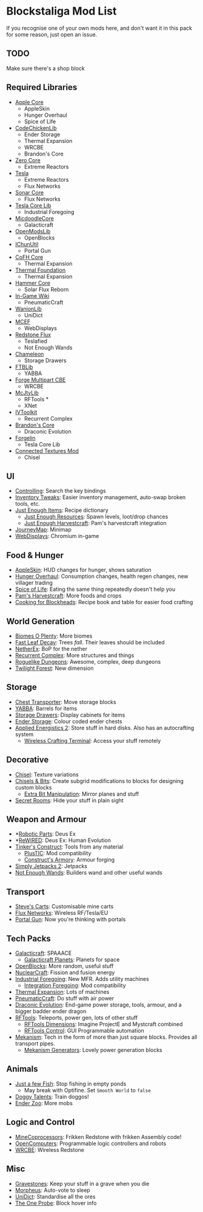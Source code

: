 # Blockstaliga Mod List

If you recognise one of your own mods here, and don't want it
in this pack for some reason, just open an issue.

## TODO

Make sure there's a shop block

## Required Libraries

- [Apple Core](https://minecraft.curseforge.com/projects/applecore)
	- AppleSkin
	- Hunger Overhaul
	- Spice of Life
- [CodeChickenLib](https://minecraft.curseforge.com/projects/codechicken-lib-1-8)
	- Ender Storage
	- Thermal Expansion
	- WRCBE
	- Brandon's Core
- [Zero Core](https://minecraft.curseforge.com/projects/zerocore)
	- Extreme Reactors
- [Tesla](https://minecraft.curseforge.com/projects/tesla)
	- Extreme Reactors
	- Flux Networks
- [Sonar Core](https://minecraft.curseforge.com/projects/sonar-core)
	- Flux Networks
- [Tesla Core Lib](https://minecraft.curseforge.com/projects/tesla-core-lib)
	- Industrial Foregoing
- [MicdoodleCore](https://micdoodle8.com/mods/galacticraft)
	- Galacticraft
- [OpenModsLib](https://minecraft.curseforge.com/projects/openmodslib)
	- OpenBlocks
- [IChunUtil](https://minecraft.curseforge.com/projects/ichunutil)
	- Portal Gun
- [CoFH Core](https://minecraft.curseforge.com/projects/cofhcore)
	- Thermal Expansion
- [Thermal Foundation](https://minecraft.curseforge.com/projects/thermal-foundation)
	- Thermal Expansion
- [Hammer Core](https://minecraft.curseforge.com/projects/hammer-core)
	- Solar Flux Reborn
- [In-Game Wiki](https://minecraft.curseforge.com/projects/in-game-wiki-mod)
	- PneumaticCraft
- [WanionLib](https://minecraft.curseforge.com/projects/wanionlib)
	- UniDict
- [MCEF](https://montoyo.net/wd3/?modid=mcef)
	- WebDisplays
- [Redstone Flux](https://minecraft.curseforge.com/projects/redstone-flux)
	- Teslafied
	- Not Enough Wands
- [Chameleon](https://minecraft.curseforge.com/projects/chameleon)
	- Storage Drawers
- [FTBLib](https://minecraft.curseforge.com/projects/ftblib)
	- YABBA
- [Forge Multipart CBE](https://minecraft.curseforge.com/projects/forge-multipart-cbe)
	- WRCBE
- [McJtyLib](https://minecraft.curseforge.com/projects/mcjtylib)
	- RFTools *
	- XNet
- [IVToolkit](https://minecraft.curseforge.com/projects/ivtoolkit)
	- Recurrent Complex
- [Brandon's Core](https://minecraft.curseforge.com/projects/brandons-core)
	- Draconic Evolution
- [Forgelin](https://minecraft.curseforge.com/projects/shadowfacts-forgelin)
	- Tesla Core Lib
- [Connected Textures Mod](https://minecraft.curseforge.com/projects/ctm)
	- Chisel

## UI

- [Controlling](https://minecraft.curseforge.com/projects/controlling): Search the key bindings
- [Inventory Tweaks](https://minecraft.curseforge.com/projects/inventory-tweaks): Easier inventory management, auto-swap broken tools, etc.
- [Just Enough Items](https://minecraft.curseforge.com/projects/jei): Recipe dictionary
	- [Just Enough Resources](https://minecraft.curseforge.com/projects/just-enough-resources-jer): Spawn levels, loot/drop chances
	- [Just Enough Harvestcraft](https://minecraft.curseforge.com/projects/just-enough-harvestcraft): Pam's harvestcraft integration
- [JourneyMap](https://minecraft.curseforge.com/projects/journeymap): Minimap
- [WebDisplays](https://montoyo.net/wd3/?modid=webdisplays): Chromium in-game

## Food & Hunger

- [AppleSkin](https://minecraft.curseforge.com/projects/appleskin): HUD changes for hunger, shows saturation
- [Hunger Overhaul](https://minecraft.curseforge.com/projects/hunger-overhaul): Consumption changes, health regen changes, new villager trading
- [Spice of Life](https://minecraft.curseforge.com/projects/the-spice-of-life): Eating the same thing repeatedly doesn't help you
- [Pam's Harvestcraft](https://minecraft.curseforge.com/projects/pams-harvestcraft): More foods and crops
- [Cooking for Blockheads](https://minecraft.curseforge.com/projects/cooking-for-blockheads): Recipe book and table for easier food crafting

## World Generation

- [Biomes O Plenty](https://minecraft.curseforge.com/projects/biomes-o-plenty): More biomes
- [Fast Leaf Decay](https://minecraft.curseforge.com/projects/fast-leaf-decay): Trees _fall_. Their leaves should be included
- [NetherEx](https://minecraft.curseforge.com/projects/netherex): BoP for the nether
- [Recurrent Complex](https://minecraft.curseforge.com/projects/recurrent-complex): More structures and things
- [Roguelike Dungeons](https://minecraft.curseforge.com/projects/roguelike-dungeons): Awesome, complex, deep dungeons
- [Twilight Forest](https://minecraft.curseforge.com/projects/the-twilight-forest): New dimension

## Storage

- [Chest Transporter](https://minecraft.curseforge.com/projects/chest-transporter): Move storage blocks
- [YABBA](https://minecraft.curseforge.com/projects/yabba): Barrels for items
- [Storage Drawers](https://minecraft.curseforge.com/projects/storage-drawers): Display cabinets for items
- [Ender Storage](https://minecraft.curseforge.com/projects/ender-storage-1-8): Colour coded ender chests
- [Applied Energistics 2](https://minecraft.curseforge.com/projects/applied-energistics-2): Store stuff in hard disks. Also has an autocrafting system
	- [Wireless Crafting Terminal](https://minecraft.curseforge.com/projects/wireless-crafting-terminal): Access your stuff remotely

## Decorative

- [Chisel](https://minecraft.curseforge.com/projects/chisel): Texture variations
- [Chisels & Bits](https://minecraft.curseforge.com/projects/chisels-bits): Create subgrid modifications to blocks for designing custom blocks
	- [Extra Bit Manipulation](https://minecraft.curseforge.com/projects/extra-bit-manipulation): Mirror planes and stuff
- [Secret Rooms](https://minecraft.curseforge.com/projects/secretroomsmod): Hide your stuff in plain sight

## Weapon and Armour

- *[Robotic Parts](https://minecraft.curseforge.com/projects/roboticparts): Deus Ex
- *[ReWIRED](https://minecraft.curseforge.com/projects/rewired): Deus Ex: Human Evolution
- [Tinker's Construct](https://minecraft.curseforge.com/projects/tinkers-construct): Tools from any material
	- [PlusTIC](https://minecraft.curseforge.com/projects/plustic): Mod compatibility
	- [Construct's Armory](https://minecraft.curseforge.com/projects/constructs-armory): Armour forging
- [Simply Jetpacks 2](https://minecraft.curseforge.com/projects/simply-jetpacks-2): Jetpacks
- [Not Enough Wands](https://minecraft.curseforge.com/projects/not-enough-wands): Builders wand and other useful wands

## Transport

- [Steve's Carts](https://minecraft.curseforge.com/projects/steves-carts-reborn): Customisable mine carts
- [Flux Networks](https://minecraft.curseforge.com/projects/flux-networks): Wireless RF/Tesla/EU
- [Portal Gun](https://minecraft.curseforge.com/projects/portal-gun): Now you're thinking with portals

## Tech Packs

- [Galacticraft](https://micdoodle8.com/mods/galacticraft): SPAAACE
	- [Galacticraft Planets](https://micdoodle8.com/mods/galacticraft): Planets for space
- [OpenBlocks](https://minecraft.curseforge.com/projects/openblocks): More random, useful stuff
- [NuclearCraft](https://minecraft.curseforge.com/projects/nuclearcraft-mod): Fission and fusion energy
- [Industrial Foregoing](https://minecraft.curseforge.com/projects/industrial-foregoing): New MFR. Adds utility machines
	- [Integration Foregoing](https://minecraft.curseforge.com/projects/integration-foregoing): Mod compatibility
- [Thermal Expansion](https://minecraft.curseforge.com/projects/thermalexpansion): Lots of machines
- [PneumaticCraft](https://minecraft.curseforge.com/projects/pneumaticcraft-repressurized): Do stuff with air power
- [Draconic Evolution](https://minecraft.curseforge.com/projects/draconic-evolution): End-game power storage, tools, armour, and a bigger badder ender dragon
- [RFTools](https://minecraft.curseforge.com/projects/rftools): Teleports, power gen, lots of other stuff
	- [RFTools Dimensions](https://minecraft.curseforge.com/projects/rftools-dimensions): Imagine ProjectE and Mystcraft combined
	- [RFTools Control](https://minecraft.curseforge.com/projects/rftools-control): GUI Programmable automation
- [Mekanism](https://minecraft.curseforge.com/projects/mekanism): Tech in the form of more than just square blocks. Provides all transport pipes.
	- [Mekanism Generators](https://minecraft.curseforge.com/projects/mekanism-generators): Lovely power generation blocks

## Animals

- [Just a few Fish](https://minecraft.curseforge.com/projects/just-a-few-fish): Stop fishing in empty ponds
	- May break with Optifine. Set `Smooth World` to `false`
- [Doggy Talents](https://minecraft.curseforge.com/projects/doggy-talents): Train doggos!
- [Ender Zoo](https://minecraft.curseforge.com/projects/ender-zoo): More mobs

## Logic and Control

- [MineCoprocessors](https://minecraft.curseforge.com/projects/minecoprocessors): Frikken Redstone with frikken Assembly code!
- [OpenComputers](https://minecraft.curseforge.com/projects/opencomputers): Programmable logic controllers and robots
- [WRCBE](https://minecraft.curseforge.com/projects/wireless-redstone-cbe): Wireless Redstone

## Misc

- [Gravestones](https://minecraft.curseforge.com/projects/gravestone-mod-graves): Keep your stuff in a grave when you die
- [Morpheus](https://minecraft.curseforge.com/projects/morpheus): Auto-vote to sleep
- [UniDict](https://minecraft.curseforge.com/projects/unidict): Standardise all the ores
- [The One Probe](https://minecraft.curseforge.com/projects/the-one-probe): Block hover info
